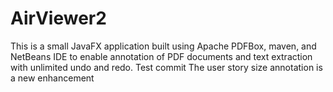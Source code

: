 # AirViewer2
This is a small JavaFX application built using Apache PDFBox, maven, and NetBeans IDE to enable annotation of PDF documents and text extraction with unlimited undo and redo.
Test commit
The user story size annotation is a new enhancement
